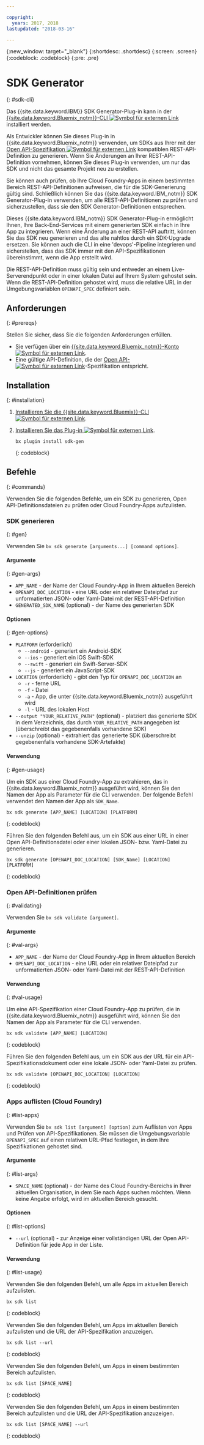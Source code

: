 ```yaml
---

copyright:
  years: 2017, 2018
lastupdated: "2018-03-16"

---
```

{:new_window: target="_blank"}
{:shortdesc: .shortdesc}
{:screen: .screen}
{:codeblock: .codeblock}
{:pre: .pre}

# SDK Generator
{: #sdk-cli}

Das {{site.data.keyword.IBM}} SDK Generator-Plug-in kann in der [{{site.data.keyword.Bluemix_notm}}-CLI ![Symbol für externen Link](../../icons/launch-glyph.svg "Symbol für externen Link")](/docs/cli/reference/bluemix_cli/all_versions.html) installiert werden. 

Als Entwickler können Sie dieses Plug-in in {{site.data.keyword.Bluemix_notm}} verwenden, um SDKs aus Ihrer mit der [Open API-Spezifikation ![Symbol für externen Link](../../icons/launch-glyph.svg "Symbol für externen Link")](https://www.openapis.org/) kompatiblen REST-API-Definition zu generieren. Wenn Sie Änderungen an Ihrer REST-API-Definition vornehmen, können Sie dieses Plug-in verwenden, um nur das SDK und nicht das gesamte Projekt neu zu erstellen. 

Sie können auch prüfen, ob Ihre Cloud Foundry-Apps in einem bestimmten Bereich REST-API-Definitionen aufweisen, die für die SDK-Generierung gültig sind. Schließlich können Sie das {{site.data.keyword.IBM_notm}} SDK Generator-Plug-in verwenden, um alle REST-API-Definitionen zu prüfen und sicherzustellen, dass sie den SDK Generator-Definitionen entsprechen. 

Dieses {{site.data.keyword.IBM_notm}} SDK Generator-Plug-in ermöglicht Ihnen, Ihre Back-End-Services mit einem generierten SDK einfach in Ihre App zu integrieren. Wenn eine Änderung an einer REST-API auftritt, können Sie das SDK neu generieren und das alte nahtlos durch ein SDK-Upgrade ersetzen. Sie können auch die CLI in eine 'devops'-Pipeline integrieren und sicherstellen, dass das SDK immer mit den API-Spezifikationen übereinstimmt, wenn die App erstellt wird. 

Die REST-API-Definition muss gültig sein und entweder an einem Live-Serverendpunkt oder in einer lokalen Datei auf Ihrem System gehostet sein. Wenn die REST-API-Definition gehostet wird, muss die relative URL in der Umgebungsvariablen `OPENAPI_SPEC` definiert sein. 


## Anforderungen
{: #prereqs}

Stellen Sie sicher, dass Sie die folgenden Anforderungen erfüllen. 

* Sie verfügen über ein [{{site.data.keyword.Bluemix_notm}}-Konto ![Symbol für externen Link](../../icons/launch-glyph.svg "Symbol für externen Link")](http://bluemix.net). 
* Eine gültige API-Definition, die der [Open API-![Symbol für externen Link](../../icons/launch-glyph.svg "Symbol für externen Link")](https://www.openapis.org/)-Spezifikation entspricht. 


## Installation
{: #installation}

1. [Installieren Sie die {{site.data.keyword.Bluemix}}-CLI ![Symbol für externen Link](../../icons/launch-glyph.svg "Symbol für externen Link")](http://clis.ng.bluemix.net/ui/home.html). 

2. [Installieren Sie das Plug-in ![Symbol für externen Link](../../icons/launch-glyph.svg "Symbol für externen Link")](/docs/cli/reference/bluemix_cli/all_versions.html#install_plug-in). 

	```
	bx plugin install sdk-gen
	```
	{: codeblock}


## Befehle
{: #commands}

Verwenden Sie die folgenden Befehle, um ein SDK zu generieren, Open API-Definitionsdateien zu prüfen oder Cloud Foundry-Apps aufzulisten. 


### SDK generieren
{: #gen}

Verwenden Sie `bx sdk generate [arguments...] [command options]`. 


#### Argumente
{: #gen-args}

* `APP_NAME` - der Name der Cloud Foundry-App in Ihrem aktuellen Bereich
* `OPENAPI_DOC_LOCATION` - eine URL oder ein relativer Dateipfad zur unformatierten JSON- oder Yaml-Datei mit der REST-API-Definition
* `GENERATED_SDK_NAME` (optional) - der Name des generierten SDK


#### Optionen
{: #gen-options}

* `PLATFORM` (erforderlich)
   * `--android` - generiert ein Android-SDK
   * `--ios` - generiert ein iOS Swift-SDK
   * `--swift` - generiert ein Swift-Server-SDK
   * `--js` - generiert ein JavaScript-SDK
* `LOCATION` (erforderlich) - gibt den Typ für `OPENAPI_DOC_LOCATION` an
   * `-r` - ferne URL
   * `-f` - Datei
   * `-a` - App, die unter {{site.data.keyword.Bluemix_notm}} ausgeführt wird
   * `-l` - URL des lokalen Host
* `--output "YOUR_RELATIVE_PATH"` (optional) - platziert das generierte SDK in dem Verzeichnis, das durch `YOUR_RELATIVE_PATH` angegeben ist (überschreibt das gegebenenfalls vorhandene SDK) 
* `--unzip` (optional) - extrahiert das generierte SDK (überschreibt gegebenenfalls vorhandene SDK-Artefakte) 


#### Verwendung
{: #gen-usage}

Um ein SDK aus einer Cloud Foundry-App zu extrahieren, das in {{site.data.keyword.Bluemix_notm}} ausgeführt wird, können Sie den Namen der App als Parameter für die CLI verwenden. Der folgende Befehl verwendet den Namen der App als `SDK_Name`. 

```
bx sdk generate [APP_NAME] [LOCATION] [PLATFORM]
```
{: codeblock}

Führen Sie den folgenden Befehl aus, um ein SDK aus einer URL in einer Open API-Definitionsdatei oder einer lokalen JSON- bzw. Yaml-Datei zu generieren. 

```
bx sdk generate [OPENAPI_DOC_LOCATION] [SDK_Name] [LOCATION] [PLATFORM]
```
{: codeblock}


### Open API-Definitionen prüfen
{: #validating}

Verwenden Sie `bx sdk validate [argument]`. 


#### Argumente
{: #val-args}

* `APP_NAME` - der Name der Cloud Foundry-App in Ihrem aktuellen Bereich
* `OPENAPI_DOC_LOCATION` - eine URL oder ein relativer Dateipfad zur unformatierten JSON- oder Yaml-Datei mit der REST-API-Definition


#### Verwendung
{: #val-usage}

Um eine API-Spezifikation einer Cloud Foundry-App zu prüfen, die in {{site.data.keyword.Bluemix_notm}} ausgeführt wird, können Sie den Namen der App als Parameter für die CLI verwenden. 

```
bx sdk validate [APP_NAME] [LOCATION]
```
{: codeblock}

Führen Sie den folgenden Befehl aus, um ein SDK aus der URL für ein API-Spezifikationsdokument oder eine lokale JSON- oder Yaml-Datei zu prüfen. 

```
bx sdk validate [OPENAPI_DOC_LOCATION] [LOCATION]
```
{: codeblock}



### Apps auflisten (Cloud Foundry)
{: #list-apps}

Verwenden Sie `bx sdk list [argument] [option]` zum Auflisten von Apps und Prüfen von API-Spezifikationen. Sie müssen die Umgebungsvariable `OPENAPI_SPEC` auf einen relativen URL-Pfad festlegen, in dem Ihre Spezifikationen gehostet sind. 


#### Argumente
{: #list-args}

* `SPACE_NAME` (optional) - der Name des Cloud Foundry-Bereichs in Ihrer aktuellen Organisation, in dem Sie nach Apps suchen möchten. Wenn keine Angabe erfolgt, wird im aktuellen Bereich gesucht. 


#### Optionen
{: #list-options}

* `--url` (optional) - zur Anzeige einer vollständigen URL der Open API-Definition für jede App in der Liste. 


#### Verwendung
{: #list-usage}

Verwenden Sie den folgenden Befehl, um alle Apps im aktuellen Bereich aufzulisten. 

```
bx sdk list
```
{: codeblock}

Verwenden Sie den folgenden Befehl, um Apps im aktuellen Bereich aufzulisten und die URL der API-Spezifikation anzuzeigen. 

```
bx sdk list --url
```
{: codeblock}

Verwenden Sie den folgenden Befehl, um Apps in einem bestimmten Bereich aufzulisten. 

```
bx sdk list [SPACE_NAME]
```
{: codeblock}

Verwenden Sie den folgenden Befehl, um Apps in einem bestimmten Bereich aufzulisten und die URL der API-Spezifikation anzuzeigen. 

```
bx sdk list [SPACE_NAME] --url
```
{: codeblock}
